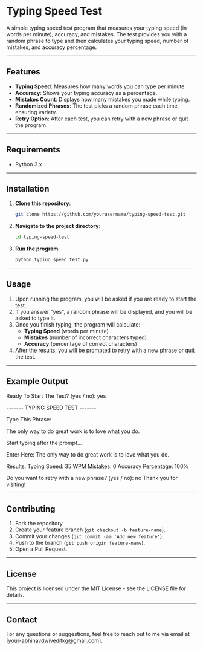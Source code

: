 # Typing Speed Test

A simple typing speed test program that measures your typing speed (in words per minute), accuracy, and mistakes. The test provides you with a random phrase to type and then calculates your typing speed, number of mistakes, and accuracy percentage.

---

## Features

- **Typing Speed**: Measures how many words you can type per minute.
- **Accuracy**: Shows your typing accuracy as a percentage.
- **Mistakes Count**: Displays how many mistakes you made while typing.
- **Randomized Phrases**: The test picks a random phrase each time, ensuring variety.
- **Retry Option**: After each test, you can retry with a new phrase or quit the program.

---

## Requirements

- Python 3.x

---

## Installation

1. **Clone this repository**:

    ```bash
    git clone https://github.com/yourusername/typing-speed-test.git
    ```

2. **Navigate to the project directory**:

    ```bash
    cd typing-speed-test
    ```

3. **Run the program**:

    ```bash
    python typing_speed_test.py
    ```

---

## Usage

1. Upon running the program, you will be asked if you are ready to start the test.
2. If you answer "yes", a random phrase will be displayed, and you will be asked to type it.
3. Once you finish typing, the program will calculate:
   - **Typing Speed** (words per minute)
   - **Mistakes** (number of incorrect characters typed)
   - **Accuracy** (percentage of correct characters)
4. After the results, you will be prompted to retry with a new phrase or quit the test.

---

## Example Output
Ready To Start The Test? (yes / no): yes

------- TYPING SPEED TEST -------

Type This Phrase:

The only way to do great work is to love what you do.

Start typing after the prompt...

Enter Here: The only way to do great work is to love what you do.

Results: Typing Speed: 35 WPM Mistakes: 0 Accuracy Percentage: 100%

Do you want to retry with a new phrase? (yes / no): no Thank you for visiting!


---

## Contributing

1. Fork the repository.
2. Create your feature branch (`git checkout -b feature-name`).
3. Commit your changes (`git commit -am 'Add new feature'`).
4. Push to the branch (`git push origin feature-name`).
5. Open a Pull Request.

---

## License

This project is licensed under the MIT License - see the LICENSE file for details.

---

## Contact

For any questions or suggestions, feel free to reach out to me via email at [your-abhinavdwiveditkg@gmail.com].



